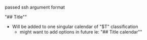 passed ssh argument format

"## Title""
- Will be added to one singular calendar of "$T" classification
  - might want to add options in future ie: "## Title calendar""


